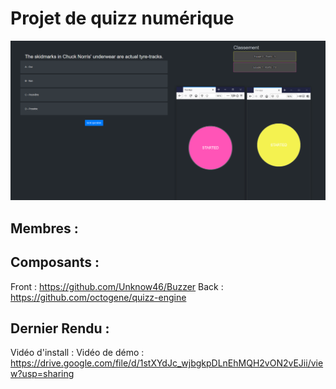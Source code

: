 # Projet de quizz numérique

![image exemple](https://github.com/Unknow46/Buzzer/blob/master/doc/exemple.png)

## Membres :

## Composants :

Front : https://github.com/Unknow46/Buzzer
Back : https://github.com/octogene/quizz-engine

## Dernier Rendu :

Vidéo d'install :
Vidéo de démo : https://drive.google.com/file/d/1stXYdJc_wjbgkpDLnEhMQH2vON2vEJii/view?usp=sharing

